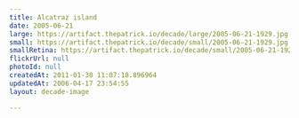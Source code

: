 ```yaml
---
title: Alcatraz island
date: 2005-06-21
large: https://artifact.thepatrick.io/decade/large/2005-06-21-1929.jpg
small: https://artifact.thepatrick.io/decade/small/2005-06-21-1929.jpg
smallRetina: https://artifact.thepatrick.io/decade/small/2005-06-21-1929@2x.jpg
flickrUrl: null
photoId: null
createdAt: 2011-01-30 11:07:18.896964
updatedAt: 2006-04-17 23:54:55
layout: decade-image

---
```


